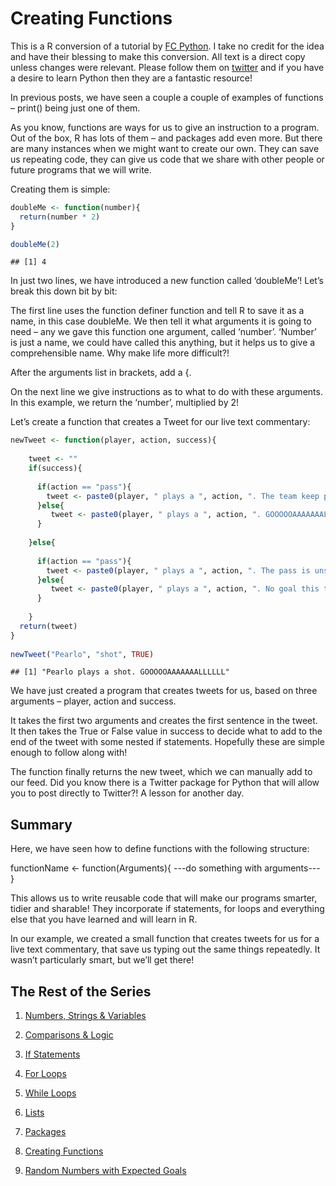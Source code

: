 Creating Functions
================

This is a R conversion of a tutorial by [FC Python](http://fcpython.com/python-basics/creating-functions). I take no credit for the idea and have their blessing to make this conversion. All text is a direct copy unless changes were relevant. Please follow them on [twitter](www.twitter.com/FC_Python) and if you have a desire to learn Python then they are a fantastic resource!

In previous posts, we have seen a couple a couple of examples of functions – print() being just one of them.

As you know, functions are ways for us to give an instruction to a program. Out of the box, R has lots of them – and packages add even more. But there are many instances when we might want to create our own. They can save us repeating code, they can give us code that we share with other people or future programs that we will write.

Creating them is simple:

``` r
doubleMe <- function(number){
  return(number * 2)
}

doubleMe(2)
```

    ## [1] 4

In just two lines, we have introduced a new function called ‘doubleMe’! Let’s break this down bit by bit:

The first line uses the function definer function and tell R to save it as a name, in this case doubleMe. We then tell it what arguments it is going to need – any we gave this function one argument, called ‘number’. ‘Number’ is just a name, we could have called this anything, but it helps us to give a comprehensible name. Why make life more difficult?!

After the arguments list in brackets, add a {.

On the next line we give instructions as to what to do with these arguments. In this example, we return the ‘number’, multiplied by 2!

Let’s create a function that creates a Tweet for our live text commentary:

``` r
newTweet <- function(player, action, success){
  
    tweet <- ""
    if(success){
  
      if(action == "pass"){
        tweet <- paste0(player, " plays a ", action, ". The team keep possession")
      }else{
         tweet <- paste0(player, " plays a ", action, ". GOOOOOAAAAAAALLLLLL")
      }
      
    }else{
      
      if(action == "pass"){
        tweet <- paste0(player, " plays a ", action, ". The pass is unsuccessful")
      }else{
         tweet <- paste0(player, " plays a ", action, ". No goal this time!")
      }
      
    }  
  return(tweet)
}
    
newTweet("Pearlo", "shot", TRUE)
```

    ## [1] "Pearlo plays a shot. GOOOOOAAAAAAALLLLLL"

We have just created a program that creates tweets for us, based on three arguments – player, action and success.

It takes the first two arguments and creates the first sentence in the tweet. It then takes the True or False value in success to decide what to add to the end of the tweet with some nested if statements. Hopefully these are simple enough to follow along with!

The function finally returns the new tweet, which we can manually add to our feed. Did you know there is a Twitter package for Python that will allow you to post directly to Twitter?! A lesson for another day.

Summary
-------

Here, we have seen how to define functions with the following structure:

functionName &lt;- function(Arguments){ ---do something with arguments--- }

This allows us to write reusable code that will make our programs smarter, tidier and sharable! They incorporate if statements, for loops and everything else that you have learned and will learn in R.

In our example, we created a small function that creates tweets for us for a live text commentary, that save us typing out the same things repeatedly. It wasn’t particularly smart, but we’ll get there!


## The Rest of the Series 

1. [Numbers, Strings & Variables](https://github.com/FCrSTATS/R_basics/blob/master/1.NumbersStrings_Variable.md)

2. [Comparisons & Logic](https://github.com/FCrSTATS/R_basics/blob/master/2.Comparisons_Logic.md)

3. [If Statements](https://github.com/FCrSTATS/R_basics/blob/master/3.IfStatements.md)

4. [For Loops](https://github.com/FCrSTATS/R_basics/blob/master/4.ForLoops.md)

5. [While Loops](https://github.com/FCrSTATS/R_basics/blob/master/5.WhileLoops.md)

6. [Lists](https://github.com/FCrSTATS/R_basics/blob/master/6.Lists.md)

7. [Packages](https://github.com/FCrSTATS/R_basics/blob/master/7.Packages.md)

8. [Creating Functions](https://github.com/FCrSTATS/R_basics/blob/master/8.Functions.md)

9. [Random Numbers with Expected Goals](https://github.com/FCrSTATS/R_basics/blob/master/9.RandomExpectedGoals.md)


